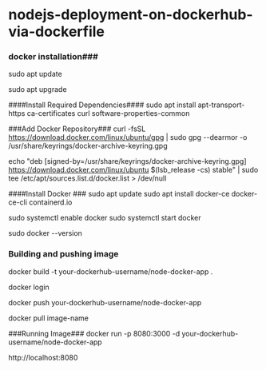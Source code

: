 # nodejs-deployment-on-dockerhub-via-dockerfile

### docker installation###

sudo apt update

sudo apt upgrade

####Install Required Dependencies####
sudo apt install apt-transport-https ca-certificates curl software-properties-common

###Add Docker Repository###
curl -fsSL https://download.docker.com/linux/ubuntu/gpg | sudo gpg --dearmor -o /usr/share/keyrings/docker-archive-keyring.gpg

echo "deb [signed-by=/usr/share/keyrings/docker-archive-keyring.gpg] https://download.docker.com/linux/ubuntu $(lsb_release -cs) stable" | sudo tee /etc/apt/sources.list.d/docker.list > /dev/null

 ####Install Docker ###
sudo apt update
sudo apt install docker-ce docker-ce-cli containerd.io

sudo systemctl enable docker
sudo systemctl start docker

sudo docker --version

### Building and pushing image ####
docker build -t your-dockerhub-username/node-docker-app .

docker login

docker push your-dockerhub-username/node-docker-app

docker pull image-name

###Running Image###
docker run -p 8080:3000 -d your-dockerhub-username/node-docker-app

http://localhost:8080


